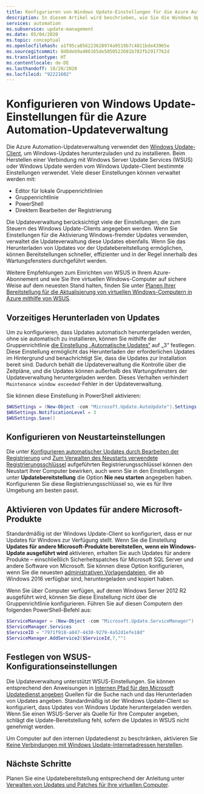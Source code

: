 ```yaml
---
title: Konfigurieren von Windows Update-Einstellungen für die Azure Automation-Updateverwaltung
description: In diesem Artikel wird beschrieben, wie Sie die Windows Update-Einstellungen für die Azure Automation-Updateverwaltung konfigurieren.
services: automation
ms.subservice: update-management
ms.date: 05/04/2020
ms.topic: conceptual
ms.openlocfilehash: a1f95ca856223628974a9519b7c4811bde43965e
ms.sourcegitcommit: 8d8deb9a406165de5050522681b782fb2917762d
ms.translationtype: HT
ms.contentlocale: de-DE
ms.lasthandoff: 10/20/2020
ms.locfileid: "92221602"
---
```

# <a name="configure-windows-update-settings-for-azure-automation-update-management"></a>Konfigurieren von Windows Update-Einstellungen für die Azure Automation-Updateverwaltung

Die Azure Automation-Updateverwaltung verwendet den [Windows Update-Client](/windows/deployment/update/windows-update-overview), um Windows-Updates herunterzuladen und zu installieren. Beim Herstellen einer Verbindung mit Windows Server Update Services (WSUS) oder Windows Update werden vom Windows Update-Client bestimmte Einstellungen verwendet. Viele dieser Einstellungen können verwaltet werden mit:

- Editor für lokale Gruppenrichtlinien
- Gruppenrichtlinie
- PowerShell
- Direktem Bearbeiten der Registrierung

Die Updateverwaltung berücksichtigt viele der Einstellungen, die zum Steuern des Windows Update-Clients angegeben werden. Wenn Sie Einstellungen für die Aktivierung Windows-fremder Updates verwenden, verwaltet die Updateverwaltung diese Updates ebenfalls. Wenn Sie das Herunterladen von Updates vor der Updatebereitstellung ermöglichen, können Bereitstellungen schneller, effizienter und in der Regel innerhalb des Wartungsfensters durchgeführt werden.

Weitere Empfehlungen zum Einrichten von WSUS in Ihrem Azure-Abonnement und wie Sie Ihre virtuellen Windows-Computer auf sichere Weise auf dem neuesten Stand halten, finden Sie unter [Planen Ihrer Bereitstellung für die Aktualisierung von virtuellen Windows-Computern in Azure mithilfe von WSUS](/azure/architecture/example-scenario/wsus/).

## <a name="pre-download-updates"></a>Vorzeitiges Herunterladen von Updates

Um zu konfigurieren, dass Updates automatisch heruntergeladen werden, ohne sie automatisch zu installieren, können Sie mithilfe der Gruppenrichtlinie [die Einstellung „Automatische Updates“](/windows-server/administration/windows-server-update-services/deploy/4-configure-group-policy-settings-for-automatic-updates##configure-automatic-updates) auf „3“ festlegen. Diese Einstellung ermöglicht das Herunterladen der erforderlichen Updates im Hintergrund und benachrichtigt Sie, dass die Updates zur Installation bereit sind. Dadurch behält die Updateverwaltung die Kontrolle über die Zeitpläne, und die Updates können außerhalb des Wartungsfensters der Updateverwaltung heruntergeladen werden. Dieses Verhalten verhindert `Maintenance window exceeded`-Fehler in der Updateverwaltung.

Sie können diese Einstellung in PowerShell aktivieren:

```powershell
$WUSettings = (New-Object -com "Microsoft.Update.AutoUpdate").Settings
$WUSettings.NotificationLevel = 3
$WUSettings.Save()
```

## <a name="configure-reboot-settings"></a>Konfigurieren von Neustarteinstellungen

Die unter [Konfigurieren automatischer Updates durch Bearbeiten der Registrierung](/windows/deployment/update/waas-wu-settings#configuring-automatic-updates-by-editing-the-registry) und [Zum Verwalten des Neustarts verwendete Registrierungsschlüssel](/windows/deployment/update/waas-restart#registry-keys-used-to-manage-restart) aufgeführten Registrierungsschlüssel können den Neustart Ihrer Computer bewirken, auch wenn Sie in den Einstellungen unter **Updatebereitstellung** die Option **Nie neu starten** angegeben haben. Konfigurieren Sie diese Registrierungsschlüssel so, wie es für Ihre Umgebung am besten passt.

## <a name="enable-updates-for-other-microsoft-products"></a>Aktivieren von Updates für andere Microsoft-Produkte

Standardmäßig ist der Windows Update-Client so konfiguriert, dass er nur Updates für Windows zur Verfügung stellt. Wenn Sie die Einstellung **Updates für andere Microsoft-Produkte bereitstellen, wenn ein Windows-Update ausgeführt wird** aktivieren, erhalten Sie auch Updates für andere Produkte – einschließlich Sicherheitspatches für Microsoft SQL Server und andere Software von Microsoft. Sie können diese Option konfigurieren, wenn Sie die neuesten [administrativen Vorlagendateien](https://support.microsoft.com/help/3087759/how-to-create-and-manage-the-central-store-for-group-policy-administra), die ab Windows 2016 verfügbar sind, heruntergeladen und kopiert haben.

Wenn Sie über Computer verfügen, auf denen Windows Server 2012 R2 ausgeführt wird, können Sie diese Einstellung nicht über die Gruppenrichtlinie konfigurieren. Führen Sie auf diesen Computern den folgenden PowerShell-Befehl aus:

```powershell
$ServiceManager = (New-Object -com "Microsoft.Update.ServiceManager")
$ServiceManager.Services
$ServiceID = "7971f918-a847-4430-9279-4a52d1efe18d"
$ServiceManager.AddService2($ServiceId,7,"")
```

## <a name="make-wsus-configuration-settings"></a>Festlegen von WSUS-Konfigurationseinstellungen

Die Updateverwaltung unterstützt WSUS-Einstellungen. Sie können entsprechend den Anweisungen in [Internen Pfad für den Microsoft Updatedienst angeben](/windows/deployment/update/waas-wu-settings#specify-intranet-microsoft-update-service-location) Quellen für die Suche nach und das Herunterladen von Updates angeben. Standardmäßig ist der Windows Update-Client so konfiguriert, dass Updates von Windows Update heruntergeladen werden. Wenn Sie einen WSUS-Server als Quelle für Ihre Computer angeben, schlägt die Update-Bereitstellung fehl, sofern die Updates in WSUS nicht genehmigt werden. 

Um Computer auf den internen Updatedienst zu beschränken, aktivieren Sie [Keine Verbindungen mit Windows Update-Internetadressen herstellen](/windows-server/administration/windows-server-update-services/deploy/4-configure-group-policy-settings-for-automatic-updates#do-not-connect-to-any-windows-update-internet-locations).

## <a name="next-steps"></a>Nächste Schritte

Planen Sie eine Updatebereitstellung entsprechend der Anleitung unter [Verwalten von Updates und Patches für Ihre virtuellen Computer](manage-updates-for-vm.md).
